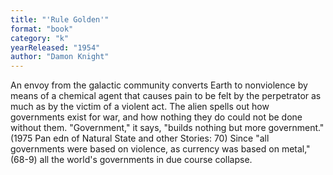 ```yaml
---
title: "'Rule Golden'"
format: "book"
category: "k"
yearReleased: "1954"
author: "Damon Knight"
---
```

An envoy from the galactic community converts Earth to nonviolence by means of a chemical agent that causes pain to be felt by the perpetrator as much as by the victim of a violent act. The alien  spells out how governments exist for war, and how nothing they do could not be  done without them. "Government," it says, "builds nothing but more government."  (1975 Pan edn of Natural State and other Stories: 70) Since "all governments were based on violence, as currency was based on metal," (68-9) all the world's governments in due course collapse.
 
